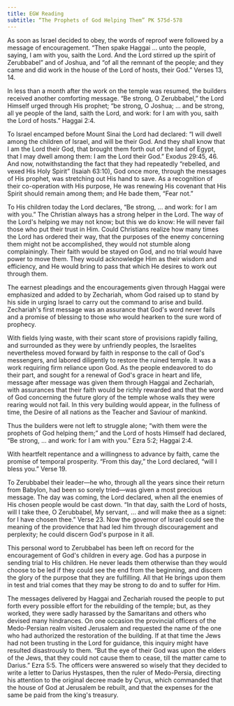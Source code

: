```yaml
---
title: EGW Reading
subtitle: “The Prophets of God Helping Them” PK 575d-578
---
```


As soon as Israel decided to obey, the words of reproof were followed by a message of encouragement. “Then spake Haggai ... unto the people, saying, I am with you, saith the Lord. And the Lord stirred up the spirit of Zerubbabel” and of Joshua, and “of all the remnant of the people; and they came and did work in the house of the Lord of hosts, their God.” Verses 13, 14.

In less than a month after the work on the temple was resumed, the builders received another comforting message. “Be strong, O Zerubbabel,” the Lord Himself urged through His prophet; “be strong, O Joshua; ... and be strong, all ye people of the land, saith the Lord, and work: for I am with you, saith the Lord of hosts.” Haggai 2:4.

To Israel encamped before Mount Sinai the Lord had declared: “I will dwell among the children of Israel, and will be their God. And they shall know that I am the Lord their God, that brought them forth out of the land of Egypt, that I may dwell among them: I am the Lord their God.” Exodus 29:45, 46. And now, notwithstanding the fact that they had repeatedly “rebelled, and vexed His Holy Spirit” (Isaiah 63:10), God once more, through the messages of His prophet, was stretching out His hand to save. As a recognition of their co-operation with His purpose, He was renewing His covenant that His Spirit should remain among them; and He bade them, “Fear not.”

To His children today the Lord declares, “Be strong, ... and work: for I am with you.” The Christian always has a strong helper in the Lord. The way of the Lord's helping we may not know; but this we do know: He will never fail those who put their trust in Him. Could Christians realize how many times the Lord has ordered their way, that the purposes of the enemy concerning them might not be accomplished, they would not stumble along complainingly. Their faith would be stayed on God, and no trial would have power to move them. They would acknowledge Him as their wisdom and efficiency, and He would bring to pass that which He desires to work out through them.

The earnest pleadings and the encouragements given through Haggai were emphasized and added to by Zechariah, whom God raised up to stand by his side in urging Israel to carry out the command to arise and build. Zechariah's first message was an assurance that God's word never fails and a promise of blessing to those who would hearken to the sure word of prophecy.

With fields lying waste, with their scant store of provisions rapidly failing, and surrounded as they were by unfriendly peoples, the Israelites nevertheless moved forward by faith in response to the call of God's messengers, and labored diligently to restore the ruined temple. It was a work requiring firm reliance upon God. As the people endeavored to do their part, and sought for a renewal of God's grace in heart and life, message after message was given them through Haggai and Zechariah, with assurances that their faith would be richly rewarded and that the word of God concerning the future glory of the temple whose walls they were rearing would not fail. In this very building would appear, in the fullness of time, the Desire of all nations as the Teacher and Saviour of mankind.

Thus the builders were not left to struggle alone; “with them were the prophets of God helping them;” and the Lord of hosts Himself had declared, “Be strong, ... and work: for I am with you.” Ezra 5:2; Haggai 2:4.

With heartfelt repentance and a willingness to advance by faith, came the promise of temporal prosperity. “From this day,” the Lord declared, “will I bless you.” Verse 19.

To Zerubbabel their leader—he who, through all the years since their return from Babylon, had been so sorely tried—was given a most precious message. The day was coming, the Lord declared, when all the enemies of His chosen people would be cast down. “In that day, saith the Lord of hosts, will I take thee, O Zerubbabel, My servant, ... and will make thee as a signet: for I have chosen thee.” Verse 23. Now the governor of Israel could see the meaning of the providence that had led him through discouragement and perplexity; he could discern God's purpose in it all.

This personal word to Zerubbabel has been left on record for the encouragement of God's children in every age. God has a purpose in sending trial to His children. He never leads them otherwise than they would choose to be led if they could see the end from the beginning, and discern the glory of the purpose that they are fulfilling. All that He brings upon them in test and trial comes that they may be strong to do and to suffer for Him.

The messages delivered by Haggai and Zechariah roused the people to put forth every possible effort for the rebuilding of the temple; but, as they worked, they were sadly harassed by the Samaritans and others who devised many hindrances. On one occasion the provincial officers of the Medo-Persian realm visited Jerusalem and requested the name of the one who had authorized the restoration of the building. If at that time the Jews had not been trusting in the Lord for guidance, this inquiry might have resulted disastrously to them. “But the eye of their God was upon the elders of the Jews, that they could not cause them to cease, till the matter came to Darius.” Ezra 5:5. The officers were answered so wisely that they decided to write a letter to Darius Hystaspes, then the ruler of Medo-Persia, directing his attention to the original decree made by Cyrus, which commanded that the house of God at Jerusalem be rebuilt, and that the expenses for the same be paid from the king's treasury.